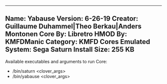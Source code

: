 -----------------------
Name: Yabause
Version: 6-26-19
Creator: Guillaume Duhammel|Theo Berkau|Anders Montonen
Core By: Libretro
HMOD By: KMFDManic
Category: KMFD Cores
Emulated System: Sega Saturn
Install Size: 255 KB
-----------------------
Available executables and arguments to run Core:
- /bin/saturn <rom> <clover_args>
- /bin/yabause <rom> <clover_args>
